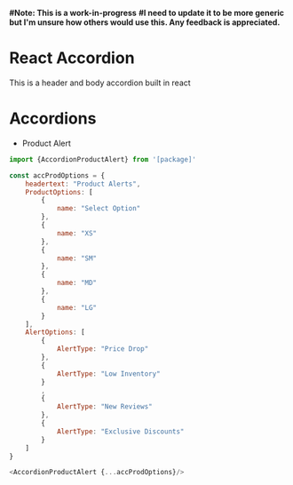 **#Note: This is a work-in-progress**
**#I need to update it to be more generic but I'm unsure how others would use this.  Any feedback is appreciated.**
# React Accordion

This is a header and body accordion built in react


# Accordions

* Product Alert
```js
import {AccordionProductAlert} from '[package]'

const accProdOptions = {
    headertext: "Product Alerts",
    ProductOptions: [
        {
            name: "Select Option"
        },
        {
            name: "XS"
        },
        {
            name: "SM"
        },
        {
            name: "MD"
        },
        {
            name: "LG"
        }
    ],
    AlertOptions: [
        {
            AlertType: "Price Drop"
        },
        {
            AlertType: "Low Inventory"
        }
        ,
        {
            AlertType: "New Reviews"
        },
        {
            AlertType: "Exclusive Discounts"
        }
    ]
}

<AccordionProductAlert {...accProdOptions}/>
```
